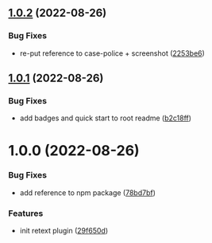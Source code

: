 ## [1.0.2](https://github.com/JulianCataldo/retext-case-police/compare/v1.0.1...v1.0.2) (2022-08-26)


### Bug Fixes

* re-put reference to case-police + screenshot ([2253be6](https://github.com/JulianCataldo/retext-case-police/commit/2253be641860538aaeb71f79fbdd63d6b9a1e57c))

## [1.0.1](https://github.com/JulianCataldo/retext-case-police/compare/v1.0.0...v1.0.1) (2022-08-26)


### Bug Fixes

* add badges and quick start to root readme ([b2c18ff](https://github.com/JulianCataldo/retext-case-police/commit/b2c18ffbdd47e3b0f0fc6e69aed81e6ae47166dd))

# 1.0.0 (2022-08-26)


### Bug Fixes

* add reference to npm package ([78bd7bf](https://github.com/JulianCataldo/retext-case-police/commit/78bd7bf6d2a8b2c6c463380d98e8d8984f8ee9af))


### Features

* init retext plugin ([29f650d](https://github.com/JulianCataldo/retext-case-police/commit/29f650d5bc7fd67574168a5d8e425e8e95918682))
